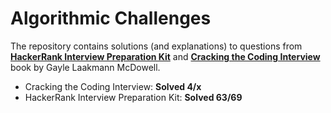 # Algorithmic Challenges  
The repository contains solutions (and explanations) to questions from  
[**HackerRank Interview Preparation Kit**](https://www.hackerrank.com/interview/interview-preparation-kit) and [**Cracking the Coding Interview**](https://github.com/alxerg/Books-1/blob/master/Cracking%20the%20Coding%20Interview%2C%206th%20Edition%20189%20Programming%20Questions%20and%20Solutions.pdf)  
book by Gayle Laakmann McDowell.  
  
- Cracking the Coding Interview: **Solved 4/x**  
- HackerRank Interview Preparation Kit: **Solved 63/69**
